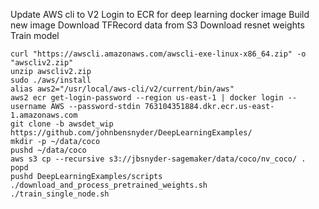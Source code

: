 Update AWS cli to V2
Login to ECR for deep learning docker image
Build new image
Download TFRecord data from S3
Download resnet weights
Train model
```
curl "https://awscli.amazonaws.com/awscli-exe-linux-x86_64.zip" -o "awscliv2.zip"
unzip awscliv2.zip
sudo ./aws/install
alias aws2="/usr/local/aws-cli/v2/current/bin/aws"
aws2 ecr get-login-password --region us-east-1 | docker login --username AWS --password-stdin 763104351884.dkr.ecr.us-east-1.amazonaws.com
git clone -b awsdet_wip https://github.com/johnbensnyder/DeepLearningExamples/
mkdir -p ~/data/coco
pushd ~/data/coco
aws s3 cp --recursive s3://jbsnyder-sagemaker/data/coco/nv_coco/ .
popd
pushd DeepLearningExamples/scripts
./download_and_process_pretrained_weights.sh
./train_single_node.sh
```

